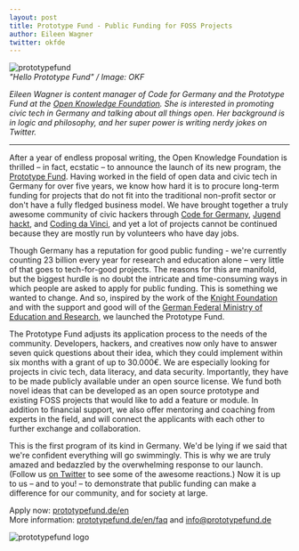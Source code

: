 ```yaml
---
layout: post
title: Prototype Fund - Public Funding for FOSS Projects
author: Eileen Wagner
twitter: okfde
---
```


<img src="/images/blog/2016-08-05-helloprototype.jpg" alt="prototypefund"><br>
<em> "Hello Prototype Fund" / Image: OKF </em>

*Eileen Wagner is content manager of Code for Germany and the Prototype Fund at the [Open Knowledge Foundation](https://okfn.org/). She is interested in promoting civic tech in Germany and talking about all things open. Her background is in logic and philosophy, and her super power is writing nerdy jokes on Twitter.*

---

After a year of endless proposal writing, the Open Knowledge Foundation is thrilled – in fact, ecstatic – to announce the launch of its new program, the [Prototype Fund](https://prototypefund.de/en/). Having worked in the field of open data and civic tech in Germany for over five years, we know how hard it is to procure long-term funding for projects that do not fit into the traditional non-profit sector or don't have a fully fledged business model. We have brought together a truly awesome community of civic hackers through [Code for Germany](http://codefor.de/), [Jugend hackt](https://jugendhackt.org/), and [Coding da Vinci](https://codingdavinci.de/), and yet a lot of projects cannot be continued because they are mostly run by volunteers who have day jobs.

Though Germany has a reputation for good public funding - we're currently counting 23 billion every year for research and education alone – very little of that goes to tech-for-good projects. The reasons for this are manifold, but the biggest hurdle is no doubt the intricate and time-consuming ways in which people are asked to apply for public funding. This is something we wanted to change. And so, inspired by the work of the [Knight Foundation](http://www.knightfoundation.org/) and with the support and good will of the [German Federal Ministry of Education and Research](https://www.bmbf.de/en/index.html), we launched the Prototype Fund.


The Prototype Fund adjusts its application process to the needs of the community. Developers, hackers, and creatives now only have to answer seven quick questions about their idea, which they could implement within six months with a grant of up to 30.000€. We are especially looking for projects in civic tech, data literacy, and data security. Importantly, they have to be made publicly available under an open source license. We fund both novel ideas that can be developed as an open source prototype and existing FOSS projects that would like to add a feature or module. In addition to financial support, we also offer mentoring and coaching from experts in the field, and will connect the applicants with each other to further exchange and collaboration.

This is the first program of its kind in Germany. We'd be lying if we said that we're confident everything will go swimmingly. This is why we are truly amazed and bedazzled by the overwhelming response to our launch. (Follow us [on Twitter](https://twitter.com/prototypefund) to see some of the awesome reactions.) Now it is up to us – and to you! – to demonstrate that public funding can make a difference for our community, and for society at large.

Apply now: [prototypefund.de/en](https://prototypefund.de/en/) <br>
More information: [prototypefund.de/en/faq](https://prototypefund.de/en/faq/) and [info@prototypefund.de](mailto:info@prototypefund.de)

<img src="/images/blog/2016-08-05-PrototypeFundLogo.png" class="medium-width" alt="prototypefund logo">
